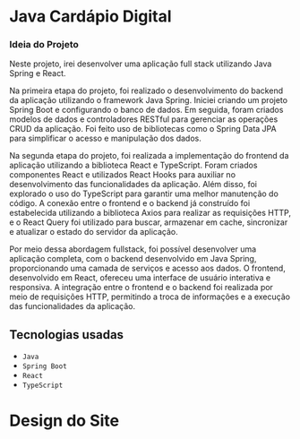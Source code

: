 # Java Cardápio Digital

### Ideia do Projeto
Neste projeto, irei desenvolver uma aplicação full stack utilizando Java Spring e React.

Na primeira etapa do projeto, foi realizado o desenvolvimento do backend da aplicação utilizando o framework Java Spring. Iniciei criando um projeto Spring Boot e configurando o banco de dados. Em seguida, foram criados modelos de dados e controladores RESTful para gerenciar as operações CRUD da aplicação. Foi feito uso de bibliotecas como o Spring Data JPA para simplificar o acesso e manipulação dos dados.

Na segunda etapa do projeto, foi realizada a implementação do frontend da aplicação utilizando a biblioteca React e TypeScript. Foram criados componentes React e utilizados React Hooks para auxiliar no desenvolvimento das funcionalidades da aplicação. Além disso, foi explorado o uso do TypeScript para garantir uma melhor manutenção do código. A conexão entre o frontend e o backend já construído foi estabelecida utilizando a biblioteca Axios para realizar as requisições HTTP, e o React Query foi utilizado para buscar, armazenar em cache, sincronizar e atualizar o estado do servidor da aplicação.

Por meio dessa abordagem fullstack, foi possível desenvolver uma aplicação completa, com o backend desenvolvido em Java Spring, proporcionando uma camada de serviços e acesso aos dados. O frontend, desenvolvido em React, ofereceu uma interface de usuário interativa e responsiva. A integração entre o frontend e o backend foi realizada por meio de requisições HTTP, permitindo a troca de informações e a execução das funcionalidades da aplicação.

## Tecnologias usadas
- `Java`
- `Spring Boot`
- `React`
- `TypeScript`

# Design do Site
